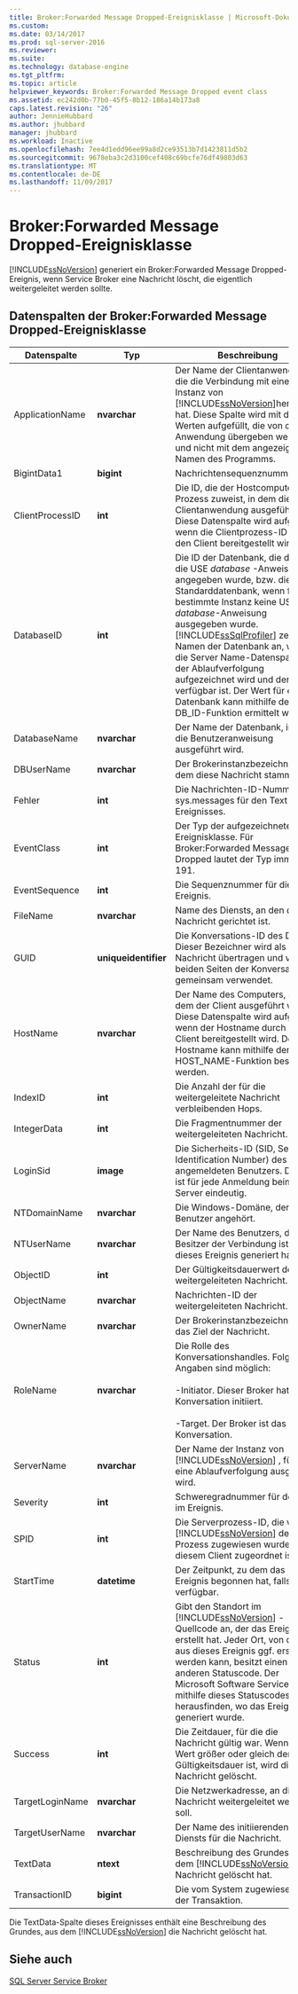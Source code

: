 ```yaml
---
title: Broker:Forwarded Message Dropped-Ereignisklasse | Microsoft-Dokumentation
ms.custom: 
ms.date: 03/14/2017
ms.prod: sql-server-2016
ms.reviewer: 
ms.suite: 
ms.technology: database-engine
ms.tgt_pltfrm: 
ms.topic: article
helpviewer_keywords: Broker:Forwarded Message Dropped event class
ms.assetid: ec242d0b-77b0-45f5-8b12-186a14b173a8
caps.latest.revision: "26"
author: JennieHubbard
ms.author: jhubbard
manager: jhubbard
ms.workload: Inactive
ms.openlocfilehash: 7ee4d1edd96ee99a8d2ce93513b7d1423811d5b2
ms.sourcegitcommit: 9678eba3c2d3100cef408c69bcfe76df49803d63
ms.translationtype: MT
ms.contentlocale: de-DE
ms.lasthandoff: 11/09/2017
---
```

# <a name="brokerforwarded-message-dropped-event-class"></a>Broker:Forwarded Message Dropped-Ereignisklasse
  [!INCLUDE[ssNoVersion](../../includes/ssnoversion-md.md)] generiert ein Broker:Forwarded Message Dropped-Ereignis, wenn Service Broker eine Nachricht löscht, die eigentlich weitergeleitet werden sollte.  
  
## <a name="brokerforwarded-message-dropped-event-class-data-columns"></a>Datenspalten der Broker:Forwarded Message Dropped-Ereignisklasse  
  
|Datenspalte|Typ|Beschreibung|Spaltennummer|Filterbar|  
|-----------------|----------|-----------------|-------------------|----------------|  
|ApplicationName|**nvarchar**|Der Name der Clientanwendung, die die Verbindung mit einer Instanz von [!INCLUDE[ssNoVersion](../../includes/ssnoversion-md.md)]hergestellt hat. Diese Spalte wird mit den Werten aufgefüllt, die von der Anwendung übergeben werden, und nicht mit dem angezeigten Namen des Programms.|10|ja|  
|BigintData1|**bigint**|Nachrichtensequenznummer.|52|Nein|  
|ClientProcessID|**int**|Die ID, die der Hostcomputer dem Prozess zuweist, in dem die Clientanwendung ausgeführt wird. Diese Datenspalte wird aufgefüllt, wenn die Clientprozess-ID durch den Client bereitgestellt wird.|9|ja|  
|DatabaseID|**int**|Die ID der Datenbank, die durch die USE *database* -Anweisung angegeben wurde, bzw. die ID der Standarddatenbank, wenn für eine bestimmte Instanz keine USE *database*-Anweisung ausgegeben wurde. [!INCLUDE[ssSqlProfiler](../../includes/sssqlprofiler-md.md)] zeigt den Namen der Datenbank an, wenn die Server Name-Datenspalte in der Ablaufverfolgung aufgezeichnet wird und der Server verfügbar ist. Der Wert für eine Datenbank kann mithilfe der DB_ID-Funktion ermittelt werden.|3|ja|  
|DatabaseName|**nvarchar**|Der Name der Datenbank, in der die Benutzeranweisung ausgeführt wird.|35|ja|  
|DBUserName|**nvarchar**|Der Brokerinstanzbezeichner, vom dem diese Nachricht stammt.|40|Nein|  
|Fehler|**int**|Die Nachrichten-ID-Nummer in sys.messages für den Text des Ereignisses.|31|Nein|  
|EventClass|**int**|Der Typ der aufgezeichneten Ereignisklasse. Für Broker:Forwarded Message Dropped lautet der Typ immer 191.|27|Nein|  
|EventSequence|**int**|Die Sequenznummer für dieses Ereignis.|51|Nein|  
|FileName|**nvarchar**|Name des Diensts, an den die Nachricht gerichtet ist.|36|Nein|  
|GUID|**uniqueidentifier**|Die Konversations-ID des Dialogs. Dieser Bezeichner wird als Teil der Nachricht übertragen und von beiden Seiten der Konversation gemeinsam verwendet.|54|Nein|  
|HostName|**nvarchar**|Der Name des Computers, auf dem der Client ausgeführt wird. Diese Datenspalte wird aufgefüllt, wenn der Hostname durch den Client bereitgestellt wird. Der Hostname kann mithilfe der HOST_NAME-Funktion bestimmt werden.|8|ja|  
|IndexID|**int**|Die Anzahl der für die weitergeleitete Nachricht verbleibenden Hops.|24|Nein|  
|IntegerData|**int**|Die Fragmentnummer der weitergeleiteten Nachricht.|25|Nein|  
|LoginSid|**image**|Die Sicherheits-ID (SID, Security Identification Number) des angemeldeten Benutzers. Die SID ist für jede Anmeldung beim Server eindeutig.|41|ja|  
|NTDomainName|**nvarchar**|Die Windows-Domäne, der der Benutzer angehört.|7|ja|  
|NTUserName|**nvarchar**|Der Name des Benutzers, der Besitzer der Verbindung ist, die dieses Ereignis generiert hat.|6|ja|  
|ObjectID|**int**|Der Gültigkeitsdauerwert der weitergeleiteten Nachricht.|22|Nein|  
|ObjectName|**nvarchar**|Nachrichten-ID der weitergeleiteten Nachricht.|34|Nein|  
|OwnerName|**nvarchar**|Der Brokerinstanzbezeichner für das Ziel der Nachricht.|37|Nein|  
|RoleName|**nvarchar**|Die Rolle des Konversationshandles. Folgende Angaben sind möglich:<br /><br /> -Initiator. Dieser Broker hat die Konversation initiiert.<br /><br /> -Target. Der Broker ist das Ziel der Konversation.|38|Nein|  
|ServerName|**nvarchar**|Der Name der Instanz von [!INCLUDE[ssNoVersion](../../includes/ssnoversion-md.md)] , für die eine Ablaufverfolgung ausgeführt wird.|26|Nein|  
|Severity|**int**|Schweregradnummer für den Text im Ereignis.|29|Nein|  
|SPID|**int**|Die Serverprozess-ID, die von [!INCLUDE[ssNoVersion](../../includes/ssnoversion-md.md)] dem Prozess zugewiesen wurde, der diesem Client zugeordnet ist.|12|ja|  
|StartTime|**datetime**|Der Zeitpunkt, zu dem das Ereignis begonnen hat, falls verfügbar.|14|ja|  
|Status|**int**|Gibt den Standort im [!INCLUDE[ssNoVersion](../../includes/ssnoversion-md.md)] -Quellcode an, der das Ereignis erstellt hat. Jeder Ort, von dem aus dieses Ereignis ggf. erstellt werden kann, besitzt einen anderen Statuscode. Der Microsoft Software Service kann mithilfe dieses Statuscodes herausfinden, wo das Ereignis generiert wurde.|30|Nein|  
|Success|**int**|Die Zeitdauer, für die die Nachricht gültig war. Wenn dieser Wert größer oder gleich der Gültigkeitsdauer ist, wird die Nachricht gelöscht.|23|Nein|  
|TargetLoginName|**nvarchar**|Die Netzwerkadresse, an die die Nachricht weitergeleitet werden soll.|42|Nein|  
|TargetUserName|**nvarchar**|Der Name des initiierenden Diensts für die Nachricht.|39|Nein|  
|TextData|**ntext**|Beschreibung des Grundes, aus dem [!INCLUDE[ssNoVersion](../../includes/ssnoversion-md.md)] die Nachricht gelöscht hat.|1|ja|  
|TransactionID|**bigint**|Die vom System zugewiesene ID der Transaktion.|4|Nein|  
  
 Die TextData-Spalte dieses Ereignisses enthält eine Beschreibung des Grundes, aus dem [!INCLUDE[ssNoVersion](../../includes/ssnoversion-md.md)] die Nachricht gelöscht hat.  
  
## <a name="see-also"></a>Siehe auch  
 [SQL Server Service Broker](../../database-engine/configure-windows/sql-server-service-broker.md)  
  
  
